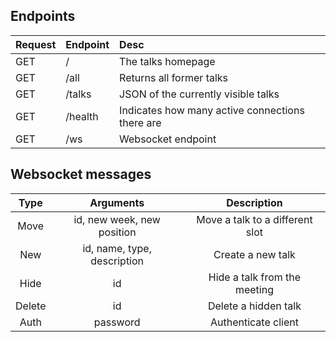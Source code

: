 ## Endpoints

| Request | Endpoint           | Desc                                             |
| :------ | :----------------- | :----------------------------------------------- |
| GET     | /                  | The talks homepage                               |
| GET     | /all               | Returns all former talks                         |
| GET     | /talks             | JSON of the currently visible talks              |
| GET     | /health            | Indicates how many active connections there are  |
| GET     | /ws                | Websocket endpoint                               |

## Websocket messages

| Type    | Arguments                   | Description                     |
| :-----: | :------------------------:  | :-----------------------------: |
| Move    | id, new week, new position  | Move a talk to a different slot |
| New     | id, name, type, description | Create a new talk               |
| Hide    | id                          | Hide a talk from the meeting    |
| Delete  | id                          | Delete a hidden talk            |
| Auth    | password                    | Authenticate client             |
